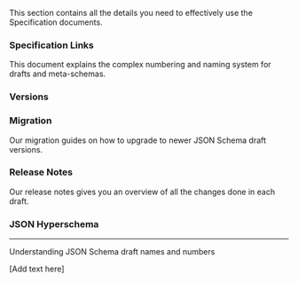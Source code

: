 This section contains all the details you need to effectively use the Specification documents.

### Specification Links

This document explains the complex numbering and naming system for drafts and meta-schemas.

### Versions

### Migration

Our migration guides on how to upgrade to newer JSON Schema draft versions.

### Release Notes

Our release notes gives you an overview of all the changes done in each draft.

### JSON Hyperschema

---

Understanding JSON Schema draft names and numbers

[Add text here]
